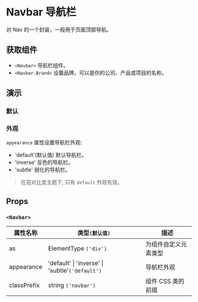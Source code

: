 # Navbar 导航栏

对 Nav 的一个封装，一般用于页面顶部导航。

## 获取组件

<!--{include:<import-guide>}-->

- `<Navbar>` 导航栏组件。
- `<Navbar.Brand>` 设置品牌，可以是你的公司、产品或项目的名称。

## 演示

### 默认

<!--{include:`basic.md`}-->

### 外观

`appearance` 属性设置导航栏外观:

- 'default'(默认值) 默认导航栏。
- 'inverse' 反色的导航栏。
- 'subtle' 弱化的导航栏。

> 在高对比度主题下, 只有 `default` 外观有效。

<!--{include:`appearance.md`}-->

## Props

### `<Navbar>`

| 属性名称    | 类型`(默认值)`                                          | 描述                 |
| ----------- | ------------------------------------------------------- | -------------------- |
| as          | ElementType `('div')`                                   | 为组件自定义元素类型 |
| appearance  | 'default' &#124; 'inverse' &#124; 'subtle'`('default')` | 导航栏外观           |
| classPrefix | string `('navbar')`                                     | 组件 CSS 类的前缀    |
